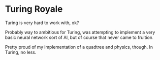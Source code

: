 # Turing Royale
 
Turing is very hard to work with, ok?

Probably way to ambitious for Turing, was attempting to implement a very basic neural network sort of AI, but of course that never came to fruition.

Pretty proud of my implementation of a quadtree and physics, though. In Turing, no less.
